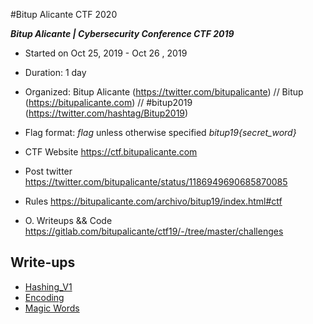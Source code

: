 #Bitup Alicante CTF 2020

***Bitup Alicante | Cybersecurity Conference CTF 2019***
* Started on Oct 25, 2019 - Oct 26 , 2019
* Duration: 1 day
* Organized: Bitup Alicante (https://twitter.com/bitupalicante) // Bitup (https://bitupalicante.com) // #bitup2019 (https://twitter.com/hashtag/Bitup2019)
* Flag format: *flag* unless otherwise specified *bitup19{secret_word}*

* CTF Website https://ctf.bitupalicante.com
* Post twitter https://twitter.com/bitupalicante/status/1186949690685870085
* Rules https://bitupalicante.com/archivo/bitup19/index.html#ctf
* O. Writeups && Code https://gitlab.com/bitupalicante/ctf19/-/tree/master/challenges


## Write-ups

* [Hashing_V1](https://github.com/1r0dm480/CTF-Wr1T3uPs/tree/master/bitup19/Atomic/HashingV1)
* [Encoding](https://github.com/1r0dm480/CTF-Wr1T3uPs/tree/master/bitup19/Atomic/Encoding)
* [Magic Words](https://github.com/1r0dm480/CTF-Wr1T3uPs/tree/master/bitup19/Atomic/Magic_Words)
